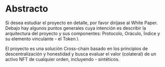 # Abstracto

Si desea estudiar el proyecto en detalle, por favor diríjase al White Paper. Debajo hay algunos puntos generales cuya intención es describir la arquitectura del proyecto y sus componentes: Protocolo, Oráculo, Índice y su elemento vinculante - el Token.\


El proyecto es una solución Cross-chain basado en los principios de descentralización y honestidad y busca evaluar el valor (colateral) de un activo NFT de cualquier orden, incluyendo - sintéticos.
